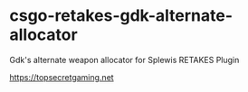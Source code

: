 # csgo-retakes-gdk-alternate-allocator
Gdk's alternate weapon allocator for Splewis RETAKES Plugin

https://topsecretgaming.net